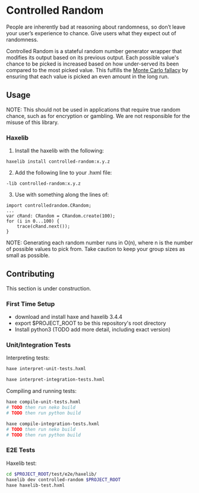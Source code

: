 # Controlled Random

People are inherently bad at reasoning about randomness, so don’t leave your user’s experience to chance. Give users what they expect out of randomness.

Controlled Random is a stateful random number generator wrapper that modifies its output based on its previous output. Each possible value's chance to be picked is increased based on how under-served its been compared to the most picked value. This fulfills the [Monte Carlo fallacy](https://en.wikipedia.org/wiki/Gambler%27s_fallacy) by ensuring that each value is picked an even amount in the long run.

## Usage

NOTE: This should not be used in applications that require true random chance, such as for encryption or gambling. We are not responsible for the misuse of this library.

### Haxelib

1. Install the haxelib with the following:
```
haxelib install controlled-random:x.y.z
```

2. Add the following line to your .hxml file:
```
-lib controlled-random:x.y.z
```

3. Use with something along the lines of:
```
import controlledrandom.CRandom;
...
var cRand: CRandom = CRandom.create(100);
for (i in 0...100) {
    trace(cRand.next());
}
```

NOTE: Generating each random number runs in O(n), where n is the number of possible values to pick from. Take caution to keep your group sizes as small as possible.

## Contributing

This section is under construction.

### First Time Setup
- download and install haxe and haxelib 3.4.4
- export $PROJECT_ROOT to be this repository's root directory
- Install python3 (TODO add more detail, including exact version)

### Unit/Integration Tests
Interpreting tests:
```bash
haxe interpret-unit-tests.hxml
```
```bash
haxe interpret-integration-tests.hxml
```
Compiling and running tests:
```bash
haxe compile-unit-tests.hxml
# TODO then run neko build
# TODO then run python build
```
```bash
haxe compile-integration-tests.hxml
# TODO then run neko build
# TODO then run python build
```

### E2E Tests

Haxelib test:
```bash
cd $PROJECT_ROOT/test/e2e/haxelib/
haxelib dev controlled-random $PROJECT_ROOT
haxe haxelib-test.hxml
```
